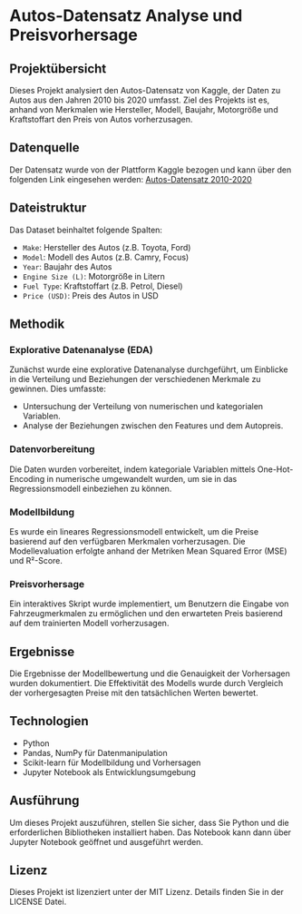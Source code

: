 # Autos-Datensatz Analyse und Preisvorhersage

## Projektübersicht
Dieses Projekt analysiert den Autos-Datensatz von Kaggle, der Daten zu Autos aus den Jahren 2010 bis 2020 umfasst. Ziel des Projekts ist es, anhand von Merkmalen wie Hersteller, Modell, Baujahr, Motorgröße und Kraftstoffart den Preis von Autos vorherzusagen.

## Datenquelle
Der Datensatz wurde von der Plattform Kaggle bezogen und kann über den folgenden Link eingesehen werden:
[Autos-Datensatz 2010-2020](https://www.kaggle.com/datasets/waqi786/cars-dataset-2010-2020/data)

## Dateistruktur
Das Dataset beinhaltet folgende Spalten:
- `Make`: Hersteller des Autos (z.B. Toyota, Ford)
- `Model`: Modell des Autos (z.B. Camry, Focus)
- `Year`: Baujahr des Autos
- `Engine Size (L)`: Motorgröße in Litern
- `Fuel Type`: Kraftstoffart (z.B. Petrol, Diesel)
- `Price (USD)`: Preis des Autos in USD

## Methodik
### Explorative Datenanalyse (EDA)
Zunächst wurde eine explorative Datenanalyse durchgeführt, um Einblicke in die Verteilung und Beziehungen der verschiedenen Merkmale zu gewinnen. Dies umfasste:
- Untersuchung der Verteilung von numerischen und kategorialen Variablen.
- Analyse der Beziehungen zwischen den Features und dem Autopreis.

### Datenvorbereitung
Die Daten wurden vorbereitet, indem kategoriale Variablen mittels One-Hot-Encoding in numerische umgewandelt wurden, um sie in das Regressionsmodell einbeziehen zu können.

### Modellbildung
Es wurde ein lineares Regressionsmodell entwickelt, um die Preise basierend auf den verfügbaren Merkmalen vorherzusagen. Die Modellevaluation erfolgte anhand der Metriken Mean Squared Error (MSE) und R²-Score.

### Preisvorhersage
Ein interaktives Skript wurde implementiert, um Benutzern die Eingabe von Fahrzeugmerkmalen zu ermöglichen und den erwarteten Preis basierend auf dem trainierten Modell vorherzusagen.

## Ergebnisse
Die Ergebnisse der Modellbewertung und die Genauigkeit der Vorhersagen wurden dokumentiert. Die Effektivität des Modells wurde durch Vergleich der vorhergesagten Preise mit den tatsächlichen Werten bewertet.

## Technologien
- Python
- Pandas, NumPy für Datenmanipulation
- Scikit-learn für Modellbildung und Vorhersagen
- Jupyter Notebook als Entwicklungsumgebung

## Ausführung
Um dieses Projekt auszuführen, stellen Sie sicher, dass Sie Python und die erforderlichen Bibliotheken installiert haben. Das Notebook kann dann über Jupyter Notebook geöffnet und ausgeführt werden.

## Lizenz
Dieses Projekt ist lizenziert unter der MIT Lizenz. Details finden Sie in der LICENSE Datei.
